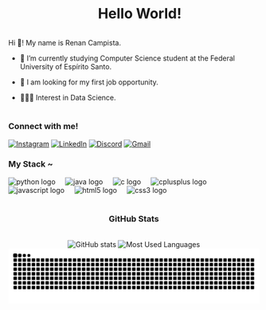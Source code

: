 <!--Title-->
<div id="user-content-toc">
  <ul align="center">
    <summary><h1 style="display: inline-block">Hello World!</h1></summary>
</div>

<!-- Presentation -->
<p>
 Hi 👋! My name is Renan Campista.

 - 🌱 I’m currently studying Computer Science student at the Federal University of Espírito Santo.
 
 - 🔭 I am looking for my first job opportunity.
  
 - 👨🏻‍💻 Interest in Data Science.
</p>

#

<!-- Links -->
<h3 align="left">Connect with me!</h3>

[![Instagram](https://img.shields.io/badge/Instagram-E4405F?style=for-the-badge&logo=instagram&logoColor=white)](https://www.instagram.com/renancampista/)
[![LinkedIn](https://img.shields.io/badge/LinkedIn-0077B5?style=for-the-badge&logo=linkedin&logoColor=white)](https://www.linkedin.com/in/renan-campista-4397bb2b8/)
[![Discord](https://img.shields.io/static/v1?message=Discord&logo=discord&label=&color=7289DA&logoColor=white&labelColor=&style=for-the-badge)](http://discordapp.com/users/429112399778283522)
[![Gmail](https://img.shields.io/static/v1?message=Gmail&logo=gmail&label=&color=D14836&logoColor=white&labelColor=&style=for-the-badge)](mailto:rennan.campistah@gmail.com)


<!-- Linguages -->
<h3 align="left">My Stack ~</h3>

<div align="left">
  <img src="https://cdn.jsdelivr.net/gh/devicons/devicon/icons/python/python-original.svg" height="30" alt="python logo"  />
  <img width="12" />
  <img src="https://cdn.jsdelivr.net/gh/devicons/devicon/icons/java/java-original.svg" height="30" alt="java logo"  />
  <img width="12" />
  <img src="https://cdn.jsdelivr.net/gh/devicons/devicon/icons/c/c-original.svg" height="30" alt="c logo"  />
  <img width="12" />
  <img src="https://cdn.jsdelivr.net/gh/devicons/devicon/icons/cplusplus/cplusplus-original.svg" height="30" alt="cplusplus logo"  />
  <img width="12" />
  <img src="https://cdn.jsdelivr.net/gh/devicons/devicon/icons/javascript/javascript-original.svg" height="30" alt="javascript logo"  />
  <img width="12" />
  <img src="https://cdn.jsdelivr.net/gh/devicons/devicon/icons/html5/html5-original.svg" height="30" alt="html5 logo"  />
  <img width="12" />
  <img src="https://cdn.jsdelivr.net/gh/devicons/devicon/icons/css3/css3-original.svg" height="30" alt="css3 logo"  />
</div>

#

<!-- Github stats -->
<div style="text-align: center;" align="center">
  <h3> GitHub Stats </h3>
  <br>
  <img src="https://github-readme-stats.vercel.app/api?username=RenanCampista&show_icons=true&theme=transparent&hide_title=true&show_icons=true&include_all_commits=true&count_private=true&line_height=25&border_radius=3" alt="GitHub stats">

  <a>
    <img src="https://github-readme-stats.vercel.app/api/top-langs/?username=RenanCampista&show_icons=true&theme=transparent&layout=compact&&line_height=10&card_width=290&border_radius=3" alt="Most Used Languages">
  </a>
</div>

<!-- Snake -->
<picture align="center">
  <source media="(prefers-color-scheme: dark)" srcset="https://raw.githubusercontent.com/RenanCampista/RenanCampista/output/github-contribution-grid-snake-dark.svg">
  <source media="(prefers-color-scheme: light)" srcset="https://raw.githubusercontent.com/RenanCampista/RenanCampista/output/github-contribution-grid-snake-dark.svg">
  <img align="center" alt="github contribution grid snake animation" src="https://raw.githubusercontent.com/RenanCampista/RenanCampista/output/github-contribution-grid-snake.svg">
</picture>
